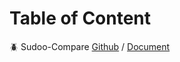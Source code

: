 # Table of Content

:beetle: Sudoo-Compare [Github](https://github.com/SudoDotDog/Sudoo-Compare) / [Document](https://compare.sudo.dog)
